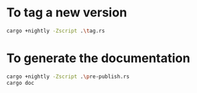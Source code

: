 # To tag a new version

```bash
cargo +nightly -Zscript .\tag.rs
```

# To generate the documentation

```bash
cargo +nightly -Zscript .\pre-publish.rs
cargo doc
```

